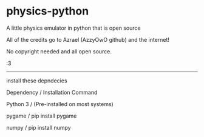 # physics-python
A little physics emulator in python that is open source

All of the credits go to Azrael (AzzyOwO github) and the internet!

No copyright needed and all open source.

:3

---------------------------------------------------------------------------------------------------------------------------------------
install these depndecies

Dependency	/ Installation Command

Python 3	  / (Pre-installed on most systems)

pygame	    / pip install pygame

numpy	      / pip install numpy

